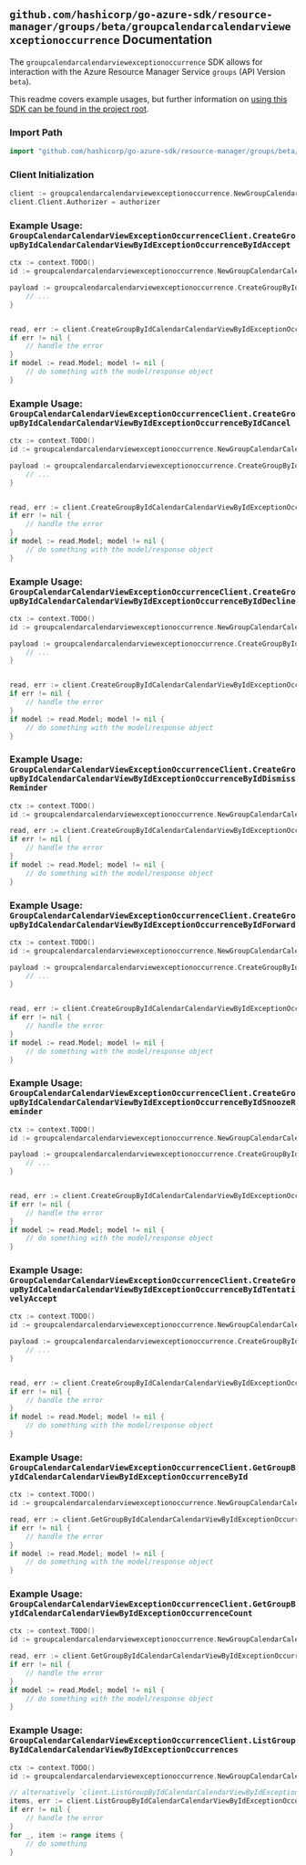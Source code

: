 
## `github.com/hashicorp/go-azure-sdk/resource-manager/groups/beta/groupcalendarcalendarviewexceptionoccurrence` Documentation

The `groupcalendarcalendarviewexceptionoccurrence` SDK allows for interaction with the Azure Resource Manager Service `groups` (API Version `beta`).

This readme covers example usages, but further information on [using this SDK can be found in the project root](https://github.com/hashicorp/go-azure-sdk/tree/main/docs).

### Import Path

```go
import "github.com/hashicorp/go-azure-sdk/resource-manager/groups/beta/groupcalendarcalendarviewexceptionoccurrence"
```


### Client Initialization

```go
client := groupcalendarcalendarviewexceptionoccurrence.NewGroupCalendarCalendarViewExceptionOccurrenceClientWithBaseURI("https://management.azure.com")
client.Client.Authorizer = authorizer
```


### Example Usage: `GroupCalendarCalendarViewExceptionOccurrenceClient.CreateGroupByIdCalendarCalendarViewByIdExceptionOccurrenceByIdAccept`

```go
ctx := context.TODO()
id := groupcalendarcalendarviewexceptionoccurrence.NewGroupCalendarCalendarViewExceptionOccurrenceID("groupIdValue", "eventIdValue", "eventId1Value")

payload := groupcalendarcalendarviewexceptionoccurrence.CreateGroupByIdCalendarCalendarViewByIdExceptionOccurrenceByIdAcceptRequest{
	// ...
}


read, err := client.CreateGroupByIdCalendarCalendarViewByIdExceptionOccurrenceByIdAccept(ctx, id, payload)
if err != nil {
	// handle the error
}
if model := read.Model; model != nil {
	// do something with the model/response object
}
```


### Example Usage: `GroupCalendarCalendarViewExceptionOccurrenceClient.CreateGroupByIdCalendarCalendarViewByIdExceptionOccurrenceByIdCancel`

```go
ctx := context.TODO()
id := groupcalendarcalendarviewexceptionoccurrence.NewGroupCalendarCalendarViewExceptionOccurrenceID("groupIdValue", "eventIdValue", "eventId1Value")

payload := groupcalendarcalendarviewexceptionoccurrence.CreateGroupByIdCalendarCalendarViewByIdExceptionOccurrenceByIdCancelRequest{
	// ...
}


read, err := client.CreateGroupByIdCalendarCalendarViewByIdExceptionOccurrenceByIdCancel(ctx, id, payload)
if err != nil {
	// handle the error
}
if model := read.Model; model != nil {
	// do something with the model/response object
}
```


### Example Usage: `GroupCalendarCalendarViewExceptionOccurrenceClient.CreateGroupByIdCalendarCalendarViewByIdExceptionOccurrenceByIdDecline`

```go
ctx := context.TODO()
id := groupcalendarcalendarviewexceptionoccurrence.NewGroupCalendarCalendarViewExceptionOccurrenceID("groupIdValue", "eventIdValue", "eventId1Value")

payload := groupcalendarcalendarviewexceptionoccurrence.CreateGroupByIdCalendarCalendarViewByIdExceptionOccurrenceByIdDeclineRequest{
	// ...
}


read, err := client.CreateGroupByIdCalendarCalendarViewByIdExceptionOccurrenceByIdDecline(ctx, id, payload)
if err != nil {
	// handle the error
}
if model := read.Model; model != nil {
	// do something with the model/response object
}
```


### Example Usage: `GroupCalendarCalendarViewExceptionOccurrenceClient.CreateGroupByIdCalendarCalendarViewByIdExceptionOccurrenceByIdDismissReminder`

```go
ctx := context.TODO()
id := groupcalendarcalendarviewexceptionoccurrence.NewGroupCalendarCalendarViewExceptionOccurrenceID("groupIdValue", "eventIdValue", "eventId1Value")

read, err := client.CreateGroupByIdCalendarCalendarViewByIdExceptionOccurrenceByIdDismissReminder(ctx, id)
if err != nil {
	// handle the error
}
if model := read.Model; model != nil {
	// do something with the model/response object
}
```


### Example Usage: `GroupCalendarCalendarViewExceptionOccurrenceClient.CreateGroupByIdCalendarCalendarViewByIdExceptionOccurrenceByIdForward`

```go
ctx := context.TODO()
id := groupcalendarcalendarviewexceptionoccurrence.NewGroupCalendarCalendarViewExceptionOccurrenceID("groupIdValue", "eventIdValue", "eventId1Value")

payload := groupcalendarcalendarviewexceptionoccurrence.CreateGroupByIdCalendarCalendarViewByIdExceptionOccurrenceByIdForwardRequest{
	// ...
}


read, err := client.CreateGroupByIdCalendarCalendarViewByIdExceptionOccurrenceByIdForward(ctx, id, payload)
if err != nil {
	// handle the error
}
if model := read.Model; model != nil {
	// do something with the model/response object
}
```


### Example Usage: `GroupCalendarCalendarViewExceptionOccurrenceClient.CreateGroupByIdCalendarCalendarViewByIdExceptionOccurrenceByIdSnoozeReminder`

```go
ctx := context.TODO()
id := groupcalendarcalendarviewexceptionoccurrence.NewGroupCalendarCalendarViewExceptionOccurrenceID("groupIdValue", "eventIdValue", "eventId1Value")

payload := groupcalendarcalendarviewexceptionoccurrence.CreateGroupByIdCalendarCalendarViewByIdExceptionOccurrenceByIdSnoozeReminderRequest{
	// ...
}


read, err := client.CreateGroupByIdCalendarCalendarViewByIdExceptionOccurrenceByIdSnoozeReminder(ctx, id, payload)
if err != nil {
	// handle the error
}
if model := read.Model; model != nil {
	// do something with the model/response object
}
```


### Example Usage: `GroupCalendarCalendarViewExceptionOccurrenceClient.CreateGroupByIdCalendarCalendarViewByIdExceptionOccurrenceByIdTentativelyAccept`

```go
ctx := context.TODO()
id := groupcalendarcalendarviewexceptionoccurrence.NewGroupCalendarCalendarViewExceptionOccurrenceID("groupIdValue", "eventIdValue", "eventId1Value")

payload := groupcalendarcalendarviewexceptionoccurrence.CreateGroupByIdCalendarCalendarViewByIdExceptionOccurrenceByIdTentativelyAcceptRequest{
	// ...
}


read, err := client.CreateGroupByIdCalendarCalendarViewByIdExceptionOccurrenceByIdTentativelyAccept(ctx, id, payload)
if err != nil {
	// handle the error
}
if model := read.Model; model != nil {
	// do something with the model/response object
}
```


### Example Usage: `GroupCalendarCalendarViewExceptionOccurrenceClient.GetGroupByIdCalendarCalendarViewByIdExceptionOccurrenceById`

```go
ctx := context.TODO()
id := groupcalendarcalendarviewexceptionoccurrence.NewGroupCalendarCalendarViewExceptionOccurrenceID("groupIdValue", "eventIdValue", "eventId1Value")

read, err := client.GetGroupByIdCalendarCalendarViewByIdExceptionOccurrenceById(ctx, id)
if err != nil {
	// handle the error
}
if model := read.Model; model != nil {
	// do something with the model/response object
}
```


### Example Usage: `GroupCalendarCalendarViewExceptionOccurrenceClient.GetGroupByIdCalendarCalendarViewByIdExceptionOccurrenceCount`

```go
ctx := context.TODO()
id := groupcalendarcalendarviewexceptionoccurrence.NewGroupCalendarCalendarViewID("groupIdValue", "eventIdValue")

read, err := client.GetGroupByIdCalendarCalendarViewByIdExceptionOccurrenceCount(ctx, id)
if err != nil {
	// handle the error
}
if model := read.Model; model != nil {
	// do something with the model/response object
}
```


### Example Usage: `GroupCalendarCalendarViewExceptionOccurrenceClient.ListGroupByIdCalendarCalendarViewByIdExceptionOccurrences`

```go
ctx := context.TODO()
id := groupcalendarcalendarviewexceptionoccurrence.NewGroupCalendarCalendarViewID("groupIdValue", "eventIdValue")

// alternatively `client.ListGroupByIdCalendarCalendarViewByIdExceptionOccurrences(ctx, id)` can be used to do batched pagination
items, err := client.ListGroupByIdCalendarCalendarViewByIdExceptionOccurrencesComplete(ctx, id)
if err != nil {
	// handle the error
}
for _, item := range items {
	// do something
}
```
